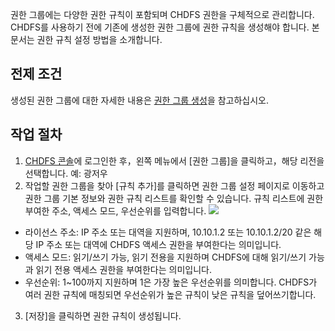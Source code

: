 권한 그룹에는 다양한 권한 규칙이 포함되며 CHDFS 권한을 구체적으로 관리합니다. CHDFS를 사용하기 전에 기존에 생성한 권한 그룹에 권한 규칙을 생성해야 합니다. 본 문서는 권한 규칙 설정 방법을 소개합니다.   

## 전제 조건

생성된 권한 그룹에 대한 자세한 내용은 [권한 그룹 생성](https://intl.cloud.tencent.com/document/product/1106/41962)을 참고하십시오. 

## 작업 절차
1. [CHDFS 콘솔](https://console.cloud.tencent.com/chdfs)에 로그인한 후，왼쪽 메뉴에서 [권한 그룹]을 클릭하고，해당 리전을 선택합니다. 예: 광저우 
2. 작업할 권한 그룹을 찾아 [규칙 추가]를 클릭하면 권한 그룹 설정 페이지로 이동하고 권한 그룹 기본 정보와 권한 규칙 리스트를 확인할 수 있습니다. 규칙 리스트에 권한 부여한 주소, 액세스 모드, 우선순위를 입력합니다. 
![](https://main.qcloudimg.com/raw/c228ce606e3d2fb8d85c7afa054f78ac.png)
 - 라이선스 주소: IP 주소 또는 대역을 지원하며, 10.10.1.2 또는 10.10.1.2/20 같은 해당 IP 주소 또는 대역에 CHDFS 액세스 권한을 부여한다는 의미입니다. 
 - 액세스 모드: 읽기/쓰기 가능, 읽기 전용을 지원하며 CHDFS에 대해 읽기/쓰기 가능과 읽기 전용 액세스 권한을 부여한다는 의미입니다.
 - 우선순위: 1~100까지 지원하며 1은 가장 높은 우선순위를 의미합니다. CHDFS가 여러 권한 규칙에 매칭되면 우선순위가 높은 규칙이 낮은 규칙을 덮어쓰기합니다.  
3. [저장]을 클릭하면 권한 규칙이 생성됩니다. 

